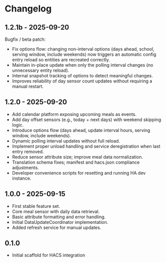 # Changelog

## 1.2.1b - 2025-09-20
Bugfix / beta patch:
- Fix options flow: changing non-interval options (days ahead, school, serving window, include weekends) now triggers an automatic config entry reload so entities are recreated correctly.
- Maintain in-place update when only the polling interval changes (no unnecessary entity reload).
- Internal snapshot tracking of options to detect meaningful changes.
- Improves reliability of day sensor count updates without requiring a manual restart.

## 1.2.0 - 2025-09-20
- Add calendar platform exposing upcoming meals as events.
- Add day offset sensors (e.g., today + next days) with weekend skipping logic.
- Introduce options flow (days ahead, update interval hours, serving window, include weekends).
- Dynamic polling interval updates without full reload.
- Implement proper unload handling and service deregistration when last entry removed.
- Reduce sensor attribute size; improve meal data normalization.
- Translation schema fixes; manifest and hacs.json compliance adjustments.
- Developer convenience scripts for resetting and running HA dev instance.
 
## 1.0.0 - 2025-09-15
- First stable feature set.
- Core meal sensor with daily data retrieval.
- Basic attribute formatting and error handling.
- Initial DataUpdateCoordinator implementation.
- Added refresh service for manual updates.
 
## 0.1.0
- Initial scaffold for HACS integration
